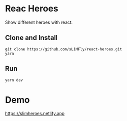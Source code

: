 # Reac Heroes
Show different heroes with react.


## Clone and Install 
```shell
git clone https://github.com/sLiMFly/react-heroes.git
yarn
```

## Run
```js
yarn dev
```

# Demo
https://slimheroes.netlify.app